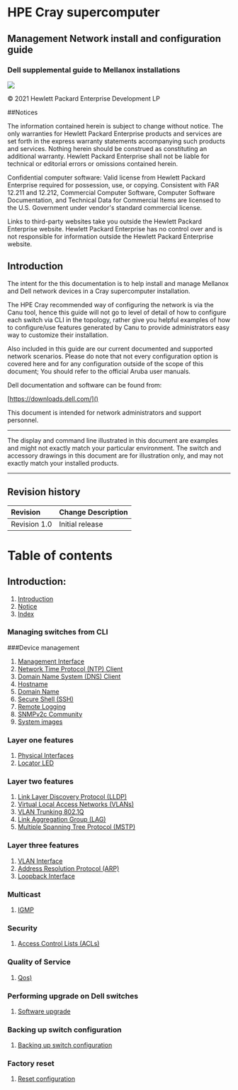 # HPE Cray supercomputer

## Management Network install and configuration guide

### Dell supplemental guide to Mellanox installations

![](/docs-csm/operations/network/network_management_install_guide/img/intro.png)

© 2021 Hewlett Packard Enterprise Development LP

##Notices

The information contained herein is subject to change without notice. The only warranties for Hewlett Packard Enterprise products and services are set forth in the express warranty statements accompanying such products and services. Nothing herein should be construed as constituting an additional warranty. Hewlett Packard Enterprise shall not be liable for technical or editorial errors or omissions contained herein.

Confidential computer software: Valid license from Hewlett Packard Enterprise required for possession, use, or copying. Consistent with FAR 12.211 and 12.212, Commercial Computer Software, Computer Software Documentation, and Technical Data for Commercial Items are licensed to the U.S. Government under vendor's standard commercial license.

Links to third-party websites take you outside the Hewlett Packard Enterprise website. Hewlett Packard Enterprise has no control over and is not responsible for information outside the Hewlett Packard Enterprise website.

## Introduction

The intent for the this documentation is to help install and manage Mellanox and Dell network devices in a Cray supercomputer installation.

The HPE Cray recommended way of configuring the network is via the Canu tool, hence this guide will not go to level of detail of how to configure each switch via CLI in the topology, rather give you helpful examples of how to configure/use features generated by Canu to provide administrators easy way to customize their installation.

Also included in this guide are our current documented and supported network scenarios.
Please do note that not every configuration option is covered here and for any configuration outside of the scope of this document; You should refer to the official Aruba user manuals.

Dell documentation and software can be found from:

[https://downloads.dell.com/]()

This document is intended for network administrators and support personnel.

__________________________________
The display and command line illustrated in this document are examples and might not exactly match your particular environment. The switch and accessory drawings in this document are for illustration only, and may not exactly match your installed products.
__________________________________

## Revision history

| Revision      | Change Description |
| :---        |    :----   |
| Revision 1.0      | Initial release      |

# Table of contents

## Introduction:

   1. [Introduction](#index)
   1. [Notice](#index)
   1. [Index](#index)

### Managing switches from CLI

###Device management
  1. [Management Interface](#management_interface)
  1. [Network Time Protocol (NTP) Client](#ntp)
  1. [Domain Name System (DNS) Client](#dns-client)
  1. [Hostname](#hostname)
  1. [Domain Name](#domain_name)
  1. [Secure Shell (SSH)](#ssh)
  1. [Remote Logging](#remote_logging)
  1. [SNMPv2c Community](#snmp-community)
  1. [System images](#system_images)

### Layer one features
  1. [Physical Interfaces](#physical_interfaces)
  1. [Locator LED](#locator_led)

### Layer two features
  1. [Link Layer Discovery Protocol (LLDP)](#lldp)
  1. [Virtual Local Access Networks (VLANs)](#vlan)
  1. [VLAN Trunking 802.1Q](#vlan_trunking_8021q)
  1. [Link Aggregation Group (LAG)](#lag)
  1. [Multiple Spanning Tree Protocol (MSTP)](#mstp)

### Layer three features
  1. [VLAN Interface](#vlan_interface)
  1. [Address Resolution Protocol (ARP)](#arp)
  1. [Loopback Interface](#loopback)


### Multicast
  1. [IGMP](#igmp)

### Security
  1. [Access Control Lists (ACLs)](#acl)

### Quality of Service
  1. [Qos)](#qos)

### Performing upgrade on Dell switches
  1. [Software upgrade](#upgrade)

### Backing up switch configuration
  1. [Backing up switch configuration](#backup)

### Factory reset
  1. [Reset configuration](#reset)
 





